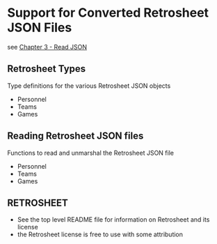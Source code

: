 # Support for Converted Retrosheet JSON Files

see [Chapter 3 - Read JSON](https://github.com/dmh2000/retrosheet/blob/main/doc/retro-chapter-3/index.md)

## Retrosheet Types

Type definitions for the various
Retrosheet JSON objects

- Personnel
- Teams
- Games

## Reading Retrosheet JSON files

Functions to read and unmarshal the Retrosheet JSON file

- Personnel
- Teams
- Games

## RETROSHEET

- See the top level README file for information on Retrosheet and its license
- the Retrosheet license is free to use with some attribution
